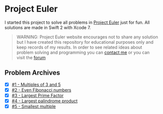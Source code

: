 # Project Euler

I started this project to solve all problems in [Project Euler](http://projecteuler.net) just for fun.
All solutions are made in Swift 2 with Xcode 7.

> WARNING: Project Euler website encourages not to share any solution but I have created this repository for educational purposes only and keep records of my results. In order to see related ideas about problem solving and programming you can [contact me](mailto:felix1262@gmail.com) or you can visit the [forum](http://projecteuler.chat/)

## Problem Archives
- [x] [#1 - Multiples of 3 and 5](https://projecteuler.net/problem=1)
- [x] [#2 - Even Fibonacci numbers](https://projecteuler.net/problem=2)
- [x] [#3 - Largest Prime Factor](https://projecteuler.net/problem=3)
- [x] [#4 - Largest palindrome product](https://projecteuler.net/problem=4)
- [x] [#5 - Smallest multiple](https://projecteuler.net/problem=5)